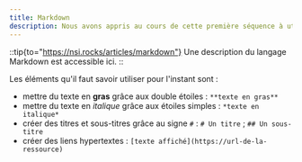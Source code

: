 ```yaml
---
title: Markdown
description: Nous avons appris au cours de cette première séquence à utiliser le **langage Markdown** pour rédiger des documents.
---
```


::tip{to="https://nsi.rocks/articles/markdown"}
Une description du langage Markdown est accessible ici.
::

Les éléments qu'il faut savoir utiliser pour l'instant sont :
- mettre du texte en **gras** grâce aux double étoiles : `**texte en gras**`
- mettre du texte en *italique* grâce aux étoiles simples : `*texte en italique*`
- créer des titres et sous-titres grâce au signe `#` : `# Un titre` ; `## Un sous-titre`
- créer des liens hypertextes : `[texte affiché](https://url-de-la-ressource)`